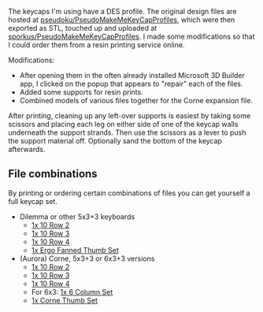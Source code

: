 The keycaps I'm using have a DES profile. The original design files are hosted at [pseudoku/PseudoMakeMeKeyCapProfiles](https://github.com/pseudoku/PseudoMakeMeKeyCapProfiles), which were then exported as STL, touched up and uploaded at [sporkus/PseudoMakeMeKeyCapProfiles](https://github.com/sporkus/PseudoMakeMeKeyCapProfiles). I made some modifications so that I could order them from a resin printing service online.

Modifications:
- After opening them in the often already installed Microsoft 3D Builder app, I clicked on the popup that appears to "repair" each of the files.
- Added some supports for resin prints.
- Combined models of various files together for the Corne expansion file.

After printing, cleaning up any left-over supports is easiest by taking some scissors and placing each leg on either side of one of the keycap walls underneath the support strands. Then use the scissors as a lever to push the support material off. Optionally sand the bottom of the keycap afterwards.

## File combinations
By printing or ordering certain combinations of files you can get yourself a full keycap set.

* Dilemma or other 5x3+3 keyboards
    * [1x 10 Row 2](./DES_r2_1.00u_x10.stl)
    * [1x 10 Row 3](./DES_r3_1.00u_x10.stl)
    * [1x 10 Row 4](./DES_r4_1.00u_x10.stl)
    * [1x Ergo Fanned Thumb Set](./DES_thumb_ergo_1u_fanned.stl)
*  (Aurora) Corne, 5x3+3 or 6x3+3 versions
    * [1x 10 Row 2](./DES_r2_1.00u_x10.stl)
    * [1x 10 Row 3](./DES_r3_1.00u_x10.stl)
    * [1x 10 Row 4](./DES_r4_1.00u_x10.stl)
    * For 6x3: [1x 6 Column Set](./DES_column_r2r3r4_1.00u_x6.stl)
    * [1x Corne Thumb Set](./DES_thumb_corne_high_pro_x2.stl)